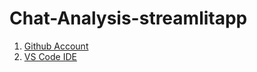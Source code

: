 # Chat-Analysis-streamlitapp
1. [Github Account](https://github.com)
2. [VS Code IDE](https://code.visualstudio.com/)